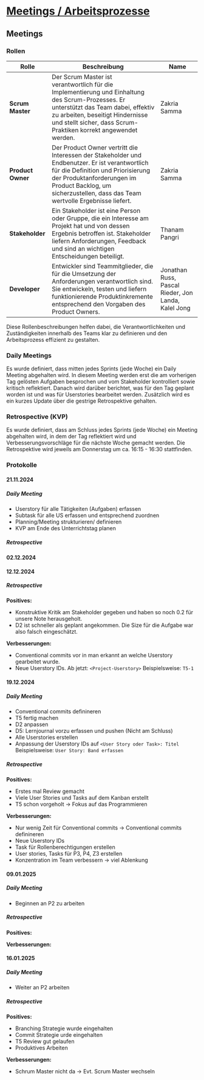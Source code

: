# [Meetings / Arbeitsprozesse](https://gitlab.com/ch-tbz-it/Stud/m324/-/blob/main/Projekt/D3_Meetings_Prozesse.md)

## Meetings

### Rollen

| Rolle             | Beschreibung                                                                                                                                                                                                                                       | Name                                                |
| ----------------- | -------------------------------------------------------------------------------------------------------------------------------------------------------------------------------------------------------------------------------------------------- | --------------------------------------------------- |
| **Scrum Master**  | Der Scrum Master ist verantwortlich für die Implementierung und Einhaltung des Scrum-Prozesses. Er unterstützt das Team dabei, effektiv zu arbeiten, beseitigt Hindernisse und stellt sicher, dass Scrum-Praktiken korrekt angewendet werden.      | Zakria Samma                                        |
| **Product Owner** | Der Product Owner vertritt die Interessen der Stakeholder und Endbenutzer. Er ist verantwortlich für die Definition und Priorisierung der Produktanforderungen im Product Backlog, um sicherzustellen, dass das Team wertvolle Ergebnisse liefert. | Zakria Samma                                        |
| **Stakeholder**   | Ein Stakeholder ist eine Person oder Gruppe, die ein Interesse am Projekt hat und von dessen Ergebnis betroffen ist. Stakeholder liefern Anforderungen, Feedback und sind an wichtigen Entscheidungen beteiligt.                                   | Thanam Pangri                                       |
| **Developer**     | Entwickler sind Teammitglieder, die für die Umsetzung der Anforderungen verantwortlich sind. Sie entwickeln, testen und liefern funktionierende Produktinkremente entsprechend den Vorgaben des Product Owners.                                    | Jonathan Russ, Pascal Rieder, Jon Landa, Kalel Jong |

Diese Rollenbeschreibungen helfen dabei, die Verantwortlichkeiten und Zuständigkeiten innerhalb des Teams klar zu definieren und den Arbeitsprozess effizient zu gestalten.

### Daily Meetings

Es wurde definiert, dass mitten jedes Sprints (jede Woche) ein Daily Meeting abgehalten wird. In diesem Meeting werden erst die am vorherigen Tag gelösten Aufgaben besprochen und vom Stakeholder kontrolliert sowie kritisch reflektiert. Danach wird darüber berichtet, was für den Tag geplant worden ist und was für Userstories bearbeitet werden. Zusätzlich wird es ein kurzes Update über die gestrige Retrospektive gehalten.

### Retrospective (KVP)

Es wurde definiert, dass am Schluss jedes Sprints (jede Woche) ein Meeting abgehalten wird, in dem der Tag reflektiert wird und Verbesserungsvorschläge für die nächste Woche gemacht werden. Die Retrospektive wird jeweils am Donnerstag um ca. 16:15 - 16:30 stattfinden.

### Protokolle

#### 21.11.2024

##### Daily Meeting

- Userstory für alle Tätigkeiten (Aufgaben) erfassen
- Subtask für alle US erfassen und entsprechend zuordnen
- Planning/Meeting strukturieren/ definieren
- KVP am Ende des Unterrichtstag planen

##### Retrospective

#### 02.12.2024

#### 12.12.2024

##### Retrospective

**Positives:**

- Konstruktive Kritik am Stakeholder gegeben und haben so noch 0.2 für unsere Note herausgeholt.
- D2 ist schneller als geplant angekommen. Die Size für die Aufgabe war also falsch eingeschätzt.

**Verbesserungen:**

- Conventional commits vor in man erkannt an welche Userstory gearbeitet wurde.
- Neue Userstory IDs. Ab jetzt: `<Project-Userstory>` Beispielsweise: `T5-1`

#### 19.12.2024

##### Daily Meeting

- Conventional commits definineren
- T5 fertig machen
- D2 anpassen
- D5: Lernjournal vorzu erfassen und pushen (Nicht am Schluss)
- Alle Userstories erstellen
- Anpassung der Userstory IDs auf `<User Story oder Task>: Titel` Beispielsweise: `User Story: Band erfassen`

##### Retrospective

**Positives:**

- Erstes mal Review gemacht
- Viele User Stories und Tasks auf dem Kanban erstellt
- T5 schon vorgeholt -> Fokus auf das Programmieren

**Verbesserungen:**

- Nur wenig Zeit für Conventional commits -> Conventional commits definineren
- Neue Userstory IDs
- Task für Rollenberechtigungen erstellen
- User stories, Tasks für P3, P4, Z3 erstellen
- Konzentration im Team verbessern -> viel Ablenkung

#### 09.01.2025

##### Daily Meeting

- Beginnen an P2 zu arbeiten

##### Retrospective

**Positives:**

**Verbesserungen:**

#### 16.01.2025

##### Daily Meeting

- Weiter an P2 arbeiten

##### Retrospective

**Positives:**

- Branching Strategie wurde eingehalten
- Commit Strategie urde eingehalten
- T5 Review gut gelaufen
- Produktives Arbeiten

**Verbesserungen:**

- Schrum Master nicht da -> Evt. Scrum Master wechseln
